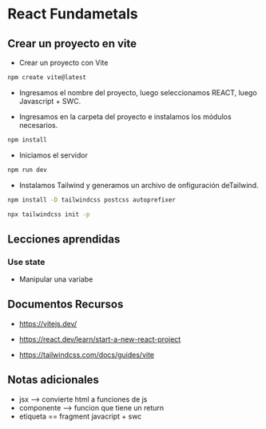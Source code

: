 # React Fundametals

## Crear un proyecto en vite

* Crear un proyecto con Vite
```zsh
npm create vite@latest
```
* Ingresamos el nombre del proyecto, luego seleccionamos REACT, luego Javascript + SWC.

* Ingresamos en la carpeta del proyecto e instalamos los módulos necesarios.
```zsh
npm install
```

* Iniciamos el servidor
```zsh
npm run dev
```

* Instalamos Tailwind y generamos un archivo de onfiguración deTailwind.
```zsh
npm install -D tailwindcss postcss autoprefixer

npx tailwindcss init -p
```
## Lecciones aprendidas
### Use state
* Manipular una variabe

## Documentos Recursos

* https://vitejs.dev/

* https://react.dev/learn/start-a-new-react-project

* https://tailwindcss.com/docs/guides/vite


## Notas adicionales
* jsx --> convierte html a funciones de js
* componente --> funcion que tiene un return
* etiqueta == fragment
javacript + swc

